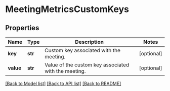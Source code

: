 # MeetingMetricsCustomKeys

## Properties
Name | Type | Description | Notes
------------ | ------------- | ------------- | -------------
**key** | **str** | Custom key associated with the meeting. | [optional] 
**value** | **str** | Value of the custom key associated with the meeting. | [optional] 

[[Back to Model list]](../README.md#documentation-for-models) [[Back to API list]](../README.md#documentation-for-api-endpoints) [[Back to README]](../README.md)

